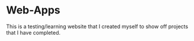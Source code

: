 # Web-Apps

This is a testing/learning website that I created myself to show off projects that I have completed.
